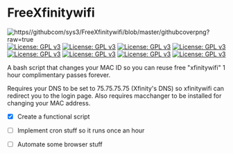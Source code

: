 # FreeXfinitywifi

![https//githubcom/sys3/FreeXfinitywifi/blob/master/githubcoverpng?raw=true](https://github.com/sys-3/FreeXfinitywifi/blob/master/githubcover.png?raw=true)
[![License: GPL v3](https://img.shields.io/badge/License-GPLv3-purple.svg)](https://www.gnu.org/licenses/gpl-3.0) [![License: GPL v3](https://img.shields.io/badge/License-GPLv3-purple.svg)](https://www.gnu.org/licenses/gpl-3.0) [![License: GPL v3](https://img.shields.io/badge/License-GPLv3-purple.svg)](https://www.gnu.org/licenses/gpl-3.0) [![License: GPL v3](https://img.shields.io/badge/License-GPLv3-purple.svg)](https://www.gnu.org/licenses/gpl-3.0) [![License: GPL v3](https://img.shields.io/badge/License-GPLv3-purple.svg)](https://www.gnu.org/licenses/gpl-3.0) [![License: GPL v3](https://img.shields.io/badge/License-GPLv3-purple.svg)](https://www.gnu.org/licenses/gpl-3.0) [![License: GPL v3](https://img.shields.io/badge/License-GPLv3-purple.svg)](https://www.gnu.org/licenses/gpl-3.0) [![License: GPL v3](https://img.shields.io/badge/License-GPLv3-purple.svg)](https://www.gnu.org/licenses/gpl-3.0)

A bash script that changes your MAC ID so you can reuse free &quot;xfinitywifi&quot; 1 hour complimentary passes forever.

Requires your DNS to be set to 75.75.75.75 (Xfinity&#39;s DNS) so xfinitywifi can redirect you to the login page.
 Also requires macchanger to be installed for changing your MAC address.

- [x] Create a functional script
  
- [ ] Implement cron stuff so it runs once an hour
  
- [ ] Automate some browser stuff
